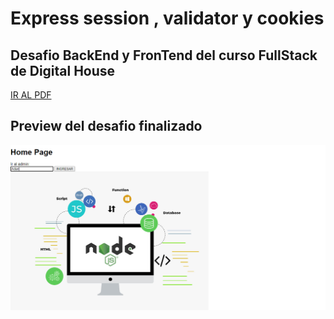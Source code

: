 # Express session , validator y cookies
## Desafio BackEnd y FronTend del curso FullStack de Digital House

<a href="https://github.com/XmauricioX/Middlewares/blob/main/DESAFIO/M05C07%20-%20Ejercitaci%C3%B3n.pdf">IR AL PDF<a>


## Preview del desafio finalizado

<img src="https://github.com/XmauricioX/Middlewares/blob/main/public/images/preview1.PNG">
